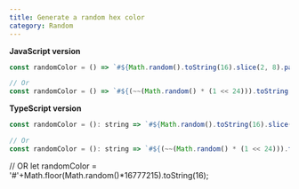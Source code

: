 ```yaml
---
title: Generate a random hex color
category: Random
---
```


**JavaScript version**

```js
const randomColor = () => `#${Math.random().toString(16).slice(2, 8).padEnd(6, '0')}`;

// Or
const randomColor = () => `#${(~~(Math.random() * (1 << 24))).toString(16)}`;
```

**TypeScript version**

```js
const randomColor = (): string => `#${Math.random().toString(16).slice(2, 8).padEnd(6, '0')}`;

// Or
const randomColor = (): string => `#${(~~(Math.random() * (1 << 24))).toString(16)}`;
```



// OR
let randomColor = '#'+Math.floor(Math.random()*16777215).toString(16);

